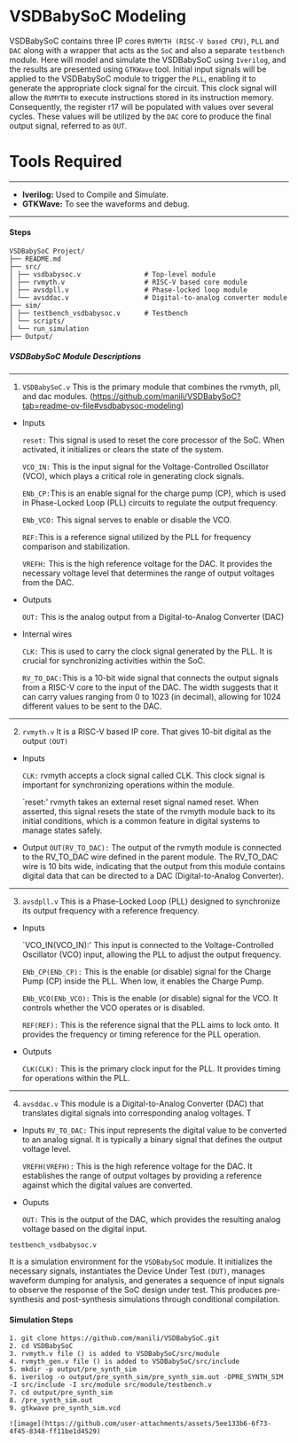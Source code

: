 # VSDBabySoC Modeling
VSDBabySoC contains three IP cores `RVMYTH (RISC-V based CPU)`, `PLL` and `DAC` along with a wrapper that acts as the `SoC` and also a separate `testbench` module. Here will model and simulate the VSDBabySoC using `Iverilog`, and the results are presented using `GTKWave` tool. Initial input signals will be applied to the VSDBabySoC module to trigger the `PLL`, enabling it to generate the appropriate clock signal for the circuit. This clock signal will allow the `RVMYTH` to execute instructions stored in its instruction memory. Consequently, the register r17 will be populated with values over several cycles. These values will be utilized by the `DAC` core to produce the final output signal, referred to as `OUT`.

# Tools Required
-----
* __Iverilog:__ Used to Compile and Simulate.
* __GTKWave:__ To see the waveforms and debug.
-----

#### Steps
```
VSDBabySoC Project/
├── README.md
├── src/
│ ├── vsdbabysoc.v                # Top-level module
│ ├── rvmyth.v                    # RISC-V based core module
│ ├── avsdpll.v                   # Phase-locked loop module
│ └── avsddac.v                   # Digital-to-analog converter module
├── sim/
│ ├── testbench_vsdbabysoc.v      # Testbench
│ └── scripts/
│ └── run_simulation
├── Output/

```

    

##### VSDBabySoC Module Descriptions

-----

1. `VSDBabySoC.v`
This is the primary module that combines the rvmyth, pll, and dac modules. (https://github.com/manili/VSDBabySoC?tab=readme-ov-file#vsdbabysoc-modeling)
* Inputs
  
  `reset:` This signal is used to reset the core processor of the SoC. When activated, it initializes or clears the state of the system.
  
  `VCO_IN:` This is the input signal for the Voltage-Controlled Oscillator (VCO), which plays a critical role in generating clock signals.
  
  `ENb_CP:`This is an enable signal for the charge pump (CP), which is used in Phase-Locked Loop (PLL) circuits to regulate the output frequency.
  
  `ENb_VCO:` This signal serves to enable or disable the VCO.
  
  `REF:`This is a reference signal utilized by the PLL for frequency comparison and stabilization.
  
  `VREFH:` This is the high reference voltage for the DAC. It provides the necessary voltage level that determines the range of output voltages from the DAC.
  
* Outputs
  
  `OUT:` This is the analog output from a Digital-to-Analog Converter (DAC)
  
* Internal wires
  
  `CLK:` This is used to carry the clock signal generated by the PLL. It is crucial for synchronizing activities within the SoC.
  
  `RV_TO_DAC:`This is a 10-bit wide signal that connects the output signals from a RISC-V core to the input of the DAC. The width suggests that it can carry values 
   ranging from 0 to 1023 (in decimal), allowing for 1024 different values to be sent to the DAC.

-----

  
2. `rvmyth.v`
It is a RISC-V based IP core. That gives 10-bit digital as the output `(OUT)`

* Inputs

  `CLK:` rvmyth accepts a clock signal called CLK. This clock signal is important for synchronizing operations within the module.

  `reset:' rvmyth takes an external reset signal named reset. When asserted, this signal resets the state of the rvmyth module back to its initial conditions, 
   which is a common feature in digital systems to manage states safely.

* Output 
  `OUT(RV_TO_DAC):` The output of the rvmyth module is connected to the RV_TO_DAC wire defined in the parent module. The RV_TO_DAC wire is 10 bits wide, indicating 
   that the output from this module contains digital data that can be directed to a DAC (Digital-to-Analog Converter).

------


3. `avsdpll.v`
    This is a Phase-Locked Loop (PLL) designed to synchronize its output frequency with a reference frequency. 

* Inputs
  
  `VCO_IN(VCO_IN):' This input is connected to the Voltage-Controlled Oscillator (VCO) input, allowing the PLL to adjust the output frequency.
  
  `ENb_CP(ENb_CP):` This is the enable (or disable) signal for the Charge Pump (CP) inside the PLL. When low, it enables the Charge Pump.
  
  `ENb_VCO(ENb_VCO):` This is the enable (or disable) signal for the VCO. It controls whether the VCO operates or is disabled.
  
  `REF(REF):` This is the reference signal that the PLL aims to lock onto. It provides the frequency or timing reference for the PLL operation.

* Outputs
  
  `CLK(CLK):` This is the primary clock input for the PLL. It provides timing for operations within the PLL.


------

4. `avsddac.v`
   This module is a Digital-to-Analog Converter (DAC) that translates digital signals into corresponding analog voltages. T

* Inputs
  `RV_TO_DAC:` This input represents the digital value to be converted to an analog signal. It is typically a binary signal that defines the output voltage level.

  `VREFH(VREFH):` This is the high reference voltage for the DAC. It establishes the range of output voltages by providing a reference against which the digital 
   values are converted.

* Ouputs
  
  `OUT:` This is the output of the DAC, which provides the resulting analog voltage based on the digital input.



`testbench_vsdbabysoc.v`



It is a simulation environment for the `VSDBabySoC` module. It initializes the necessary signals, instantiates the Device Under Test `(DUT)`, manages waveform dumping for analysis, and generates a sequence of input signals to observe the response of the SoC design under test. This produces pre-synthesis and post-synthesis simulations through conditional compilation.

#### Simulation Steps

```
1. git clone https://github.com/manili/VSDBabySoC.git
2. cd VSDBabySoC
3. rvmyth.v file () is added to VSDBabySoC/src/module
4. rvmyth_gen.v file () is added to VSDBabySoC/src/include
5. mkdir -p output/pre_synth_sim
6. iverilog -o output/pre_synth_sim/pre_synth_sim.out -DPRE_SYNTH_SIM -I src/include -I src/module src/module/testbench.v
7. cd output/pre_synth_sim
8. /pre_synth_sim.out
9. gtkwave pre_synth_sim.vcd

![image](https://github.com/user-attachments/assets/5ee133b6-6f73-4f45-8348-ff11be1d4529)

```

